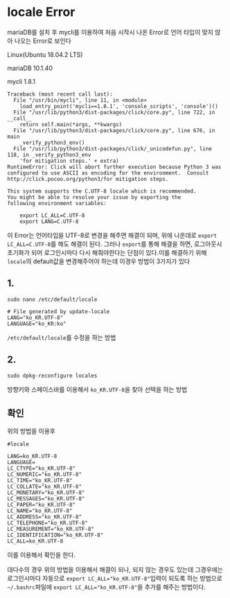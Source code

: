 # locale Error

mariaDB를 설치 후 mycli를 이용하여 처음 시작시 나온 Error로 언어 타입이 맞지 않아 나오는 Error로 보인다

Linux(Ubuntu 18.04.2 LTS)

mariaDB 10.1.40

mycli 1.8.1

```
Traceback (most recent call last):
  File "/usr/bin/mycli", line 11, in <module>
    load_entry_point('mycli==1.8.1', 'console_scripts', 'console')()
  File "/usr/lib/python3/dist-packages/click/core.py", line 722, in __call__
    return self.main(*args, **kwargs)
  File "/usr/lib/python3/dist-packages/click/core.py", line 676, in main
    _verify_python3_env()
  File "/usr/lib/python3/dist-packages/click/_unicodefun.py", line 118, in _verify_python3_env
    'for mitigation steps.' + extra)
RuntimeError: Click will abort further execution because Python 3 was configured to use ASCII as encoding for the environment.  Consult http://click.pocoo.org/python3/for mitigation steps.

This system supports the C.UTF-8 locale which is recommended.
You might be able to resolve your issue by exporting the
following environment variables:

    export LC_ALL=C.UTF-8
    export LANG=C.UTF-8
```

이 Error는 언어타입을 UTF-8로 변경을 해주면 해결이 되며, 위에 나온데로 `export LC_ALL=C.UTF-8`를 해도 해결이 된다. 그러나 `export`를 통해 해결을 하면, 로그아웃시 초기화가 되어 로그인시마다 다시 해줘야한다는 단점이 있다.이를 해결하기 위해 `locale`의 default값을 변경해주어야 하는데 이경우 방법이 3가지가 있다

## 1.

```
sudo nano /etc/default/locale

# File generated by update-locale
LANG="ko_KR.UTF-8"
LANGUAGE="ko_KR:ko"
```

`/etc/default/locale`를 수정을 하는 방법

## 2.

```
sudo dpkg-reconfigure locales
```

방향키와 스페이스바를 이용해서 `ko_KR.UTF-8`을 찾아 선택을 하는 방법

## 확인

위의 방법을 이용후

```
#locale

LANG=ko_KR.UTF-8
LANGUAGE=
LC_CTYPE="ko_KR.UTF-8"
LC_NUMERIC="ko_KR.UTF-8"
LC_TIME="ko_KR.UTF-8"
LC_COLLATE="ko_KR.UTF-8"
LC_MONETARY="ko_KR.UTF-8"
LC_MESSAGES="ko_KR.UTF-8"
LC_PAPER="ko_KR.UTF-8"
LC_NAME="ko_KR.UTF-8"
LC_ADDRESS="ko_KR.UTF-8"
LC_TELEPHONE="ko_KR.UTF-8"
LC_MEASUREMENT="ko_KR.UTF-8"
LC_IDENTIFICATION="ko_KR.UTF-8"
LC_ALL=ko_KR.UTF-8
```

이를 이용해서 확인을 한다.

대다수의 경우 위의 방법을 이용해서 해결이 되나, 되지 않는 경우도 있는데 그경우에는 로그인시마다 자동으로 `export LC_ALL="ko_KR.UTF-8"`입력이 되도록 하는 방법으로
`~/.bashrc`파일에 `export LC_ALL="ko_KR.UTF-8"`을 추가를 해주는 방법이다.
